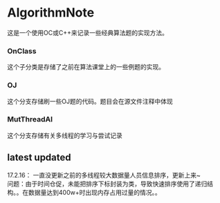# AlgorithmNote
这是一个使用OC或C++来记录一些经典算法题的实现方法。
### OnClass
这个子分类是存储了之前在算法课堂上的一些例题的实现。

### OJ
这个分支存储刷一些OJ题的代码。题目会在源文件注释中体现

### MutThreadAl
这个分支存储有关多线程的学习与尝试记录    

## latest updated
17.2.16：
一直没更新之前的多线程较大数据量人员信息排序，更新上来~    
问题：由于时间仓促，未能把排序下标封装为类，导致快速排序使用了递归结构。。在数据量达到400w+时出现内存占用过量的情况。。
